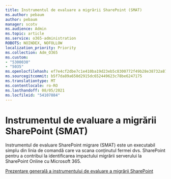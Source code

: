 ```yaml
---
title: Instrumentul de evaluare a migrării SharePoint (SMAT)
ms.author: pebaum
author: pebaum
manager: scotv
ms.audience: Admin
ms.topic: article
ms.service: o365-administration
ROBOTS: NOINDEX, NOFOLLOW
localization_priority: Priority
ms.collection: Adm_O365
ms.custom:
- "5300030"
- "5035"
ms.openlocfilehash: ef7e4cf2dbe7c1e410ba19d23eb5c8300772f49b28e38732a87722259b46f02d
ms.sourcegitcommit: b5f7da89a650d2915dc652449623c78be6247175
ms.translationtype: MT
ms.contentlocale: ro-RO
ms.lasthandoff: 08/05/2021
ms.locfileid: "54107884"
---
```

# <a name="sharepoint-migration-assessment-tool-smat"></a>Instrumentul de evaluare a migrării SharePoint (SMAT)

Instrumentul de evaluare SharePoint migrare (SMAT) este un executabil simplu din linia de comandă care va scana conținutul fermei dvs. SharePoint pentru a contribui la identificarea impactului migrării serverului la SharePoint Online cu Microsoft 365.

[Prezentare generală a instrumentului de evaluare a migrării SharePoint](https://docs.microsoft.com/sharepointmigration/overview-of-the-sharepoint-migration-assessment-tool)
